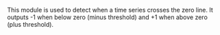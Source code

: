 
[comment]: # (TimeSeriesCanvasModule)
This module is used to detect when a time series crosses the zero line. It outputs -1 when below zero (minus threshold) and +1 when above zero (plus threshold).